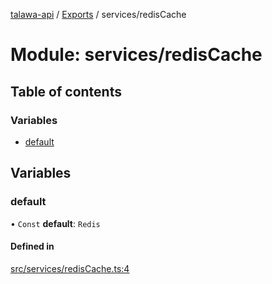 [talawa-api](../README.md) / [Exports](../modules.md) / services/redisCache

# Module: services/redisCache

## Table of contents

### Variables

- [default](services_redisCache.md#default)

## Variables

### default

• `Const` **default**: `Redis`

#### Defined in

[src/services/redisCache.ts:4](https://github.com/PalisadoesFoundation/talawa-api/blob/708df7e/src/services/redisCache.ts#L4)
